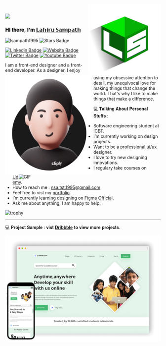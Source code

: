 
<img align="right" alt="GIF" src="https://github.com/lsampath1995/lsampath1995/blob/114f83d840979f561e65736dead419ecf169709c/depositphotos_430652374-stock-illustration-letter-logo-hexagon-shape-green.jpg" width="234" height=""/>

<img align="left" alt="GIF" src="https://github.com/lsampath1995/lsampath1995/blob/7e39de7d4cd0e49fac33d6d87916e17159ced6a6/ezgif.com-gif-maker.gif" width="" height="320"/>

<br>

<p align="left">
  <img src="https://profile-counter.glitch.me/lsampath1995/count.svg" />
</p>

### **𝐇𝐢 𝐭𝐡𝐞𝐫𝐞, 𝐈'𝐦** <a href="https://lsampath1.netlify.app" target="_blank">𝕃𝕒𝕙𝕚𝕣𝕦 𝕊𝕒𝕞𝕡𝕒𝕥𝕙</a>

[](https://visitor-badge.glitch.me/badge?page_id=lsampath1995.lsampath1995) <img src="https://komarev.com/ghpvc/?username=lsampath1995" alt="lsampath1995" /> 
<a href="https://github.com/lsampath1995/awesome-github-profile-readme/issues"></a> <img src="https://img.shields.io/github/stars/lsampath1995" alt="Stars Badge"/></a>

[![Linkedin Badge](https://img.shields.io/badge/-LinkedIn-0e76a8?style=flat&logo=Linkedin&logoColor=white)](https://www.linkedin.com/in/l%CE%B4hiru-s%CE%B4mp%CE%B4th-3a8169177/)
[![Website Badge](https://img.shields.io/badge/Website-3b5998?style=flat&logo=google-chrome&logoColor=white)](https://lsampath1.netlify.app)
[![Twitter Badge](https://img.shields.io/badge/-Twitter-00acee?style=flat&logo=Twitter&logoColor=white)](https://twitter.com/lsampath1_)
[![Youtube Badge](https://img.shields.io/badge/-YouTube-e4405f?style=flat&logo=Youtube&logoColor=white)](https://m.youtube.com/user/38919929045544/featured)

I am a front-end designer and a front-end developer. As a designer, I enjoy using my obsessive attention to detail, my unequivocal love for making things that change the world. That's why I like to make things that make a difference.

<img align="right" alt="GIF" src="https://github.com/lsampath1995/lsampath1995/blob/7ee5acafbb7d189ca6ca80c16119510cfb692f77/ezgif.com-gif-maker%20(1).gif" width="460"/>
 
💻 𝐓𝐚𝐥𝐤𝐢𝐧𝐠 𝐀𝐛𝐨𝐮𝐭 𝐏𝐞𝐫𝐬𝐨𝐧𝐚𝐥 𝐒𝐭𝐮𝐟𝐟𝐬 :

- Software engineering student at ICBT.
- I’m currently working on design projects.
- Want to be a professional ui/ux designer.
- I love to try new designing innovations.
- I regulary take courses on [Udemy](https://www.udemy.com/).
- How to reach me : nsa.tst.1995@gmail.com.
- Feel free to vist my [portfolio](https://lsampath1.netlify.app).
- I’m currently learning designing on [Figma Official](https://figma.com/).
- Ask me about anything, I am happy to help.

[![trophy](https://github-profile-trophy.vercel.app/?username=lsampath1995&theme=onelight&row=1&column=7)](https://github.com/ryo-ma/github-profile-trophy)

<hr>

💻 𝐏𝐫𝐨𝐣𝐞𝐜𝐭 𝐒𝐚𝐦𝐩𝐥𝐞 : 𝐯𝐢𝐬𝐭 [𝐃𝐫𝐢𝐛𝐛𝐛𝐥𝐞](https://dribbble.com/lsampath1) 𝐭𝐨 𝐯𝐢𝐞𝐰 𝐦𝐨𝐫𝐞 𝐩𝐫𝐨𝐣𝐞𝐜𝐭𝐬.

<img src="https://github.com/lsampath1995/lsampath1995/blob/55b2822cf2d2fb1cc94646826baa58892e443578/project%2001.png">
